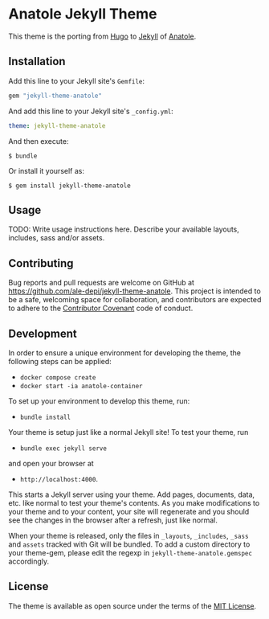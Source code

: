 # Anatole Jekyll Theme

This theme is the porting from [Hugo](https://gohugo.io/) to [Jekyll](https://jekyllrb.com/) of [Anatole](https://github.com/lxndrblz/anatole).

## Installation

Add this line to your Jekyll site's `Gemfile`:

```ruby
gem "jekyll-theme-anatole"
```

And add this line to your Jekyll site's `_config.yml`:

```yaml
theme: jekyll-theme-anatole
```

And then execute:

    $ bundle

Or install it yourself as:

    $ gem install jekyll-theme-anatole

## Usage

TODO: Write usage instructions here. Describe your available layouts, includes, sass and/or assets.

## Contributing

Bug reports and pull requests are welcome on GitHub at https://github.com/ale-depi/jekyll-theme-anatole. This project is intended to be a safe, welcoming space for collaboration, and contributors are expected to adhere to the [Contributor Covenant](https://www.contributor-covenant.org/) code of conduct.

## Development

In order to ensure a unique environment for developing the theme, the following steps can be applied:
* `docker compose create`
* `docker start -ia anatole-container`

To set up your environment to develop this theme, run:
* `bundle install`

Your theme is setup just like a normal Jekyll site! To test your theme, run 
* `bundle exec jekyll serve`

and open your browser at
* `http://localhost:4000`.

This starts a Jekyll server using your theme. Add pages, documents, data, etc. like normal to test your theme's contents. As you make modifications to your theme and to your content, your site will regenerate and you should see the changes in the browser after a refresh, just like normal.

When your theme is released, only the files in `_layouts`, `_includes`, `_sass` and `assets` tracked with Git will be bundled.
To add a custom directory to your theme-gem, please edit the regexp in `jekyll-theme-anatole.gemspec` accordingly.

## License

The theme is available as open source under the terms of the [MIT License](https://opensource.org/licenses/MIT).

